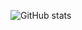 ![GitHub stats](https://github-readme-stats.vercel.app/api?username=gvollbach&show=reviews,discussions_started,discussions_answered,prs_merged,prs_merged_percentage&show_icons=true&theme=transparent)
